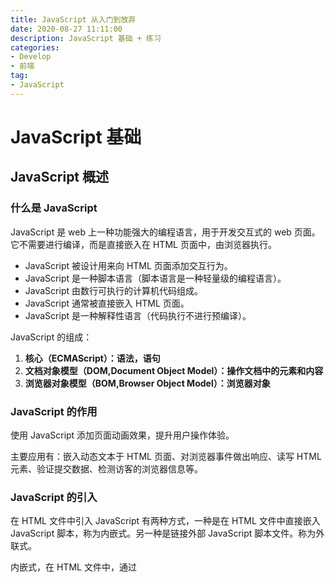 ```yaml
---
title: JavaScript 从入门到放弃
date: 2020-08-27 11:11:00
description: JavaScript 基础 + 练习
categories:
- Develop
- 前端
tag: 
- JavaScript
---
```


# JavaScript 基础

## JavaScript 概述

### 什么是 JavaScript 

JavaScript 是 web 上一种功能强大的编程语言，用于开发交互式的 web 页面。它不需要进行编译，而是直接嵌入在 HTML 页面中，由浏览器执行。

- JavaScript 被设计用来向 HTML 页面添加交互行为。
- JavaScript 是一种脚本语言（脚本语言是一种轻量级的编程语言）。
- JavaScript 由数行可执行的计算机代码组成。
- JavaScript 通常被直接嵌入 HTML 页面。
- JavaScript 是一种解释性语言（代码执行不进行预编译）。

JavaScript 的组成：

1. **核心（ECMAScript）：语法，语句**
2. **文档对象模型（DOM,Document Object Model）：操作文档中的元素和内容**
3. **浏览器对象模型（BOM,Browser Object Model）：浏览器对象**

### JavaScript 的作用

使用 JavaScript 添加页面动画效果，提升用户操作体验。

主要应用有：嵌入动态文本于 HTML 页面、对浏览器事件做出响应、读写 HTML 元素、验证提交数据、检测访客的浏览器信息等。

### JavaScript 的引入

在 HTML 文件中引入 JavaScript 有两种方式，一种是在 HTML 文件中直接嵌入 JavaScript 脚本，称为内嵌式。另一种是链接外部 JavaScript 脚本文件。称为外联式。

内嵌式，在 HTML 文件中，通过<script>标签引入

```javascript
<script type="text/javascript">
	//js代码
</script>
```

外联式，在 HEML 文件中，通过<script src="">标签引入.js文件

```javascript
<script src="xxx.js" type="text/javascript" charset="utf-8"></script>
```

## 基本语法

### 变量

在使用 JavaScript 时，需要遵循以下命名规范：

- 必须以字母或下划线开头，中间可以是数字、字符和下划线
- 变量名不能包含空格等符号
- 不能使用 JavaScript 关键字作为变量名，如：function
- JavaScript 严格区分大小写

```javascript
// 遍历的声明
var 变量名;	// JavaScript 变量可以不声明，直接使用。默认值：undefined
// 变量的赋值
var 变量名 = 值;	// JavaScript 变量是弱类型，即同一个变量可以存放不同类型的数据
```

## BOM(Browser Object Mode)

### **Browser对象**

- DOM Window
- DOM Navigator
- DOM Screen
- DOM History
- DOM Location

#### Window 对象

方法：定时器

| 函数名          | 描述                                             |
| --------------- | ------------------------------------------------ |
| setInterval()   | 按照指定的周期（以毫秒计）来调用函数或计算表达式 |
| clearInterval() | 取消由 setInterval() 设置的 timeout              |
| setTimeOut()    | 在指定的毫秒数后调用函数或计算表达式             |
| clearTimeOut()  | 取消由 setTimeOut() 方法设置的 timeout           |

方法：消息框

| 函数名    | 描述                                                         |
| --------- | ------------------------------------------------------------ |
| alert()   | 显示带有一段消息和一个确认按钮的警告框![alert](https://myfoolish.github.io/picture/Develop/JavaScript/alert.png) |
| confirm() | 显示带有一段消息以及确认按钮和取消按钮的确认框![confirm](https://myfoolish.github.io/picture/Develop/JavaScript/confirm.png)确认框：确认返回  true 取消返回 |
| prompt()  | 显示可提示用户输入的提示框![prompt](https://myfoolish.github.io/picture/Develop/JavaScript/prompt.png)点击确定获取用户输入数据 |

#### Location 对象

| 属性     | 描述                                         |
| -------- | -------------------------------------------- |
| hash     | 设置或返回从井号（#）开始的 URL （锚）       |
| host     | 设置或返回主机名和当前 URL 的端口号          |
| hostname | 设置或返回当前 URL 的主机名                  |
| href     | 设置或返回完整的 URL                         |
| pathname | 设置或返回当前 URL 的路径部分                |
| port     | 设置或返回当前 URL 的端口号                  |
| protocol | 设置或返回当前 URL 的协议                    |
| search   | 设置或返回从问好（?）开始的 URL （查询部分） |

```js
<script type="text/javascript">
    function change(){
    	location.href = "https://myfoolish.github.io";
	}
</script>

<input type="button" value="点我" onclick="change()" />
```

#### History对象

go() 方法：跳转的指定页面

​	go(-1) 加载前一个链接，等效 back()

​	go(1) 加载后一个链接，等效forward()

| 方法      | 描述                              |
| --------- | --------------------------------- |
| back()    | 加载 history 列表中的前一个 URL   |
| forward() | 加载 history 列表中的下一个 URL   |
| go()      | 加载 history 列表中的某个具体页面 |

# JavaScript 高级
